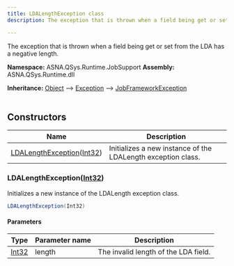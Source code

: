 ```yaml
---
title: LDALengthException class
description: The exception that is thrown when a field being get or set from the LDA has a negative length.

---
```


The exception that is thrown when a field being get or set from the LDA has a negative length.

**Namespace:** ASNA.QSys.Runtime.JobSupport
**Assembly:** ASNA.QSys.Runtime.dll

**Inheritance:** [Object](https://docs.microsoft.com/en-us/dotnet/api/system.object) --> [Exception](https://docs.microsoft.com/en-us/dotnet/api/system.exception) --> [JobFrameworkException](/reference/runtime/qsys-runtime-job-support/job-framework-exception.html)
<br>
<br>

## Constructors

| Name | Description |
| --- | --- |
| [LDALengthException](#ldalengthexceptionint32)([Int32](https://docs.microsoft.com/en-us/dotnet/api/system.int32)) | Initializes a new instance of the LDALength exception class.

### LDALengthException([Int32](https://docs.microsoft.com/en-us/dotnet/api/system.int32))

Initializes a new instance of the LDALength exception class.

```cs
LDALengthException(Int32)
```

#### Parameters

| Type | Parameter name | Description
| --- | --- | ---
| [Int32](https://docs.microsoft.com/en-us/dotnet/api/system.int32) | length | The invalid length of the LDA field.
